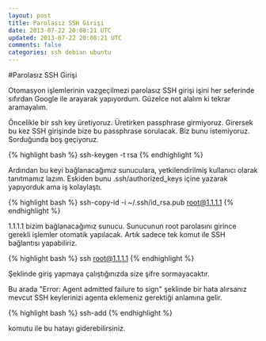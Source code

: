 ```yaml
---
layout: post
title: Parolasız SSH Girişi
date: 2013-07-22 20:08:21 UTC
updated: 2013-07-22 20:08:21 UTC
comments: false
categories: ssh debian ubuntu
---
```


#Parolasız SSH Girişi

Otomasyon işlemlerinin vazgeçilmezi parolasız SSH girişi işini her seferinde sıfırdan Google ile arayarak yapıyordum. Güzelce not alalım ki tekrar aramayalım.

Öncelikle bir ssh key üretiyoruz. Üretirken passphrase girmiyoruz. Girersek bu kez SSH girişinde bize bu passphrase sorulacak. Biz bunu istemiyoruz. Sorduğunda boş geçiyoruz.

{% highlight bash %}
ssh-keygen -t rsa
{% endhighlight %}

Ardından bu keyi bağlanacağımız sunuculara, yetkilendirilmiş kullanıcı olarak tanıtmamız lazım. Eskiden bunu .ssh/authorized_keys içine yazarak yapıyorduk ama iş kolaylaştı.

{% highlight bash %}
ssh-copy-id -i ~/.ssh/id_rsa.pub root@1.1.1.1
{% endhighlight %}

1.1.1.1 bizim bağlanacağımız sunucu. Sunucunun root parolasını girince gerekli işlemler otomatik yapılacak. Artık sadece tek komut ile SSH bağlantısı yapabiliriz.

{% highlight bash %}
ssh root@1.1.1.1
{% endhighlight %}

Şeklinde giriş yapmaya çalıştığınızda size şifre sormayacaktır.

Bu arada "Error: Agent admitted failure to sign" şeklinde bir hata alırsanız mevcut SSH keylerinizi agenta eklemeniz gerektiği anlamına gelir. 

{% highlight bash %}
ssh-add
{% endhighlight %}

komutu ile bu hatayı giderebilirsiniz.




